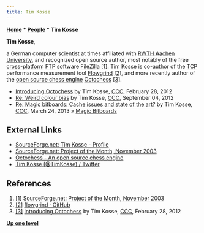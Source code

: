 ```yaml
---
title: Tim Kosse
---
```

**[Home](Home "Home") \* [People](People "People") \* Tim Kosse**


**Tim Kosse**,  

a German computer scientist at times affiliated with [RWTH Aachen University](https://en.wikipedia.org/wiki/RWTH_Aachen_University), and recognized open source author, 
most notably of the free [cross-platform](https://en.wikipedia.org/wiki/Cross-platform) [FTP](https://en.wikipedia.org/wiki/FTP) software [FileZilla](https://en.wikipedia.org/wiki/FileZilla) <a id="cite-note-1" href="#cite-ref-1">[1]</a>. 
Tim Kosse is co-author of the [TCP](https://en.wikipedia.org/wiki/Transmission_Control_Protocol) performance measurement tool [Flowgrind](https://en.wikipedia.org/wiki/Flowgrind)
<a id="cite-note-2" href="#cite-ref-2">[2]</a>, and more recently author of the [open source chess engine](Category:Open_Source "Category:Open Source") [Octochess](Octochess "Octochess") <a id="cite-note-3" href="#cite-ref-3">[3]</a>.






* [Introducing Octochess](http://www.talkchess.com/forum/viewtopic.php?t=42676) by Tim Kosse, [CCC](CCC "CCC"), February 28, 2012
* [Re: Weird colour bias](http://www.talkchess.com/forum/viewtopic.php?p=481276#481276) by Tim Kosse, [CCC](CCC "CCC"), September 04, 2012
* [Re: Magic bitboards: Cache issues and state of the art?](http://www.talkchess.com/forum/viewtopic.php?p=512051#512051) by Tim Kosse, [CCC](CCC "CCC"), March 24, 2013 » [Magic Bitboards](Magic_Bitboards "Magic Bitboards")


## External Links


* [SourceForge.net: Tim Kosse - Profile](https://sourceforge.net/u/botg/profile/)
* [SourceForge.net: Project of the Month, November 2003](https://sourceforge.net/blog/potm-2003-11/)
* [Octochess - An open source chess engine](http://octochess.org/)
* [Tim Kosse (@TimKosse) / Twitter](https://twitter.com/TimKosse)


## References


1. <a id="cite-ref-1" href="#cite-note-1">[1]</a> [SourceForge.net: Project of the Month, November 2003](https://sourceforge.net/blog/potm-2003-11/)
2. <a id="cite-ref-2" href="#cite-note-2">[2]</a> [flowgrind · GitHub](https://github.com/flowgrind/flowgrind)
3. <a id="cite-ref-3" href="#cite-note-3">[3]</a> [Introducing Octochess](http://www.talkchess.com/forum/viewtopic.php?t=42676) by Tim Kosse, [CCC](CCC "CCC"), February 28, 2012

**[Up one level](People "People")**







 
